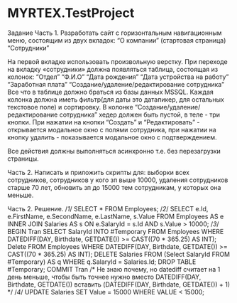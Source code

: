 # MYRTEX.TestProject
Задание
Часть 1.
Разработать сайт с горизонтальным навигационным меню, состоящим из двух вкладок:
“О компании” (стартовая страница)
“Сотрудники”

На первой вкладке использовать произвольную верстку. При переходе на вкладку «сотрудники» должна появляться таблица, состоящая из колонок:
“Отдел”
“Ф.И.О”
“Дата рождения”
“Дата устройства на работу”
“Заработная плата”
“Создание/удаление/редактирование сотрудника”
Все что в таблице должно браться из базы данных MSSQL.
Каждая колонка должна иметь фильтр(для даты это датапикер, для остальных текстовое поле) и сортировку.
В колонке “Создание/удаление/редактирование сотрудника” хедер должен быть пустой, в теле - три кнопки. При нажатии на кнопки “Создать” и “Редактировать” - открывается модальное окно с полями сотрудника, при нажатии на кнопку удалить - показывается модальное окно с подтверждением.

Все действия должны выполняться асинхронно т.е. без перезагрузки страницы.

Часть 2.
Написать и приложить скрипты для: выборки всех сотрудников, сотрудников у кого зп выше 10000, удаления сотрудников старше 70 лет, обновить зп до 15000  тем сотрудникам, у которых она меньше.

Часть 2. Решение.
/*1*/ SELECT * FROM Employees;
/*2*/ SELECT e.Id, e.FirstName, e.SecondName, e.LastName, s.Value  FROM Employees AS e INNER JOIN Salaries AS s ON e.SalaryId = s.Id AND s.Value > 10000;
/*3*/ 
BEGIN Tran
	SELECT SalaryId INTO #Temporary FROM Employees WHERE DATEDIFF(DAY, Birthdate, GETDATE()) >= CAST((70 * 365.25) AS INT);
	Delete FROM Employees WHERE DATEDIFF(DAY, Birthdate, GETDATE()) >= CAST((70 * 365.25) AS INT);
	DELETE Salaries FROM (Select SalaryId FROM #Temporary) AS q WHERE q.SalaryId = Salaries.Id;
	DROP TABLE #Temporary;
COMMIT Tran
/* Не знаю почему, но datediff считает на 1 день меньше, чтобы быть точнее нужно вместо DATEDIFF(DAY, Birthdate, GETDATE()) вставить (DATEDIFF(DAY, Birthdate, GETDATE()) + 1) */
/*4*/ UPDATE Salaries SET Value = 15000 WHERE VALUE < 15000;
